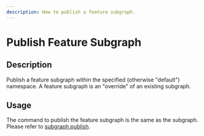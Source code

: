 ```yaml
---
description: How to publish a feature subgraph.
---
```


# Publish Feature Subgraph

## Description

Publish a feature subgraph within the specified (otherwise "default") namespace. A feature subgraph is an "override" of an existing subgraph.&#x20;

## Usage

The command to publish the feature subgraph is the same as the subgraph.\
Please refer to [subgraph publish](../subgraph/publish.md).
